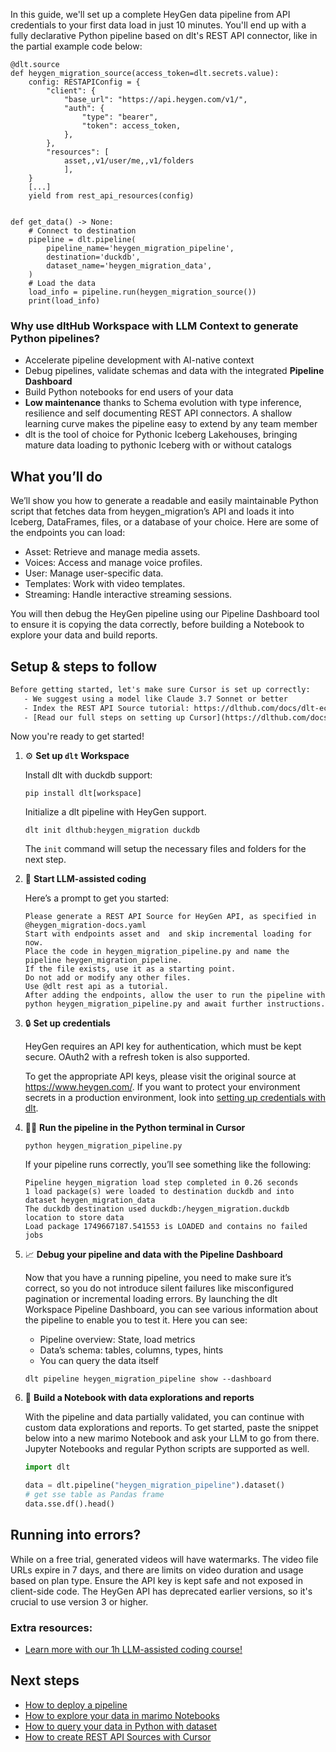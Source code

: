 In this guide, we'll set up a complete HeyGen data pipeline from API credentials to your first data load in just 10 minutes. You'll end up with a fully declarative Python pipeline based on dlt's REST API connector, like in the partial example code below:

```python-outcome
@dlt.source
def heygen_migration_source(access_token=dlt.secrets.value):
    config: RESTAPIConfig = {
        "client": {
            "base_url": "https://api.heygen.com/v1/",
            "auth": {
                "type": "bearer",
                "token": access_token,
            },
        },
        "resources": [
            asset,,v1/user/me,,v1/folders
            ],
    }
    [...]
    yield from rest_api_resources(config)


def get_data() -> None:
    # Connect to destination
    pipeline = dlt.pipeline(
        pipeline_name='heygen_migration_pipeline',
        destination='duckdb',
        dataset_name='heygen_migration_data', 
    )
    # Load the data
    load_info = pipeline.run(heygen_migration_source())
    print(load_info) 
```

### Why use dltHub Workspace with LLM Context to generate Python pipelines?

- Accelerate pipeline development with AI-native context
- Debug pipelines, validate schemas and data with the integrated **Pipeline Dashboard**
- Build Python notebooks for end users of your data
- **Low maintenance** thanks to Schema evolution with type inference, resilience and self documenting REST API connectors. A shallow learning curve makes the pipeline easy to extend by any team member
- dlt is the tool of choice for Pythonic Iceberg Lakehouses, bringing mature data loading to pythonic Iceberg with or without catalogs

## What you’ll do

We’ll show you how to generate a readable and easily maintainable Python script that fetches data from heygen_migration’s API and loads it into Iceberg, DataFrames, files, or a database of your choice. Here are some of the endpoints you can load:

- Asset: Retrieve and manage media assets.
- Voices: Access and manage voice profiles.
- User: Manage user-specific data.
- Templates: Work with video templates.
- Streaming: Handle interactive streaming sessions.

You will then debug the HeyGen pipeline using our Pipeline Dashboard tool to ensure it is copying the data correctly, before building a Notebook to explore your data and build reports.

## Setup & steps to follow

```default
Before getting started, let's make sure Cursor is set up correctly:
   - We suggest using a model like Claude 3.7 Sonnet or better
   - Index the REST API Source tutorial: https://dlthub.com/docs/dlt-ecosystem/verified-sources/rest_api/ and add it to context as **@dlt rest api**
   - [Read our full steps on setting up Cursor](https://dlthub.com/docs/dlt-ecosystem/llm-tooling/cursor-restapi#23-configuring-cursor-with-documentation)
```

Now you're ready to get started!

1. ⚙️ **Set up `dlt` Workspace**
    
    Install dlt with duckdb support:
    ```shell
    pip install dlt[workspace]
    ```

    Initialize a dlt pipeline with HeyGen support.
    ```shell
    dlt init dlthub:heygen_migration duckdb
    ```

    The `init` command will setup the necessary files and folders for the next step.
    
2. 🤠 **Start LLM-assisted coding**
    
    Here’s a prompt to get you started:
    
    ```prompt
    Please generate a REST API Source for HeyGen API, as specified in @heygen_migration-docs.yaml 
    Start with endpoints asset and  and skip incremental loading for now. 
    Place the code in heygen_migration_pipeline.py and name the pipeline heygen_migration_pipeline. 
    If the file exists, use it as a starting point. 
    Do not add or modify any other files. 
    Use @dlt rest api as a tutorial. 
    After adding the endpoints, allow the user to run the pipeline with python heygen_migration_pipeline.py and await further instructions.
    ```

    
3. 🔒 **Set up credentials** 
    
    HeyGen requires an API key for authentication, which must be kept secure. OAuth2 with a refresh token is also supported.
    
    To get the appropriate API keys, please visit the original source at https://www.heygen.com/.
    If you want to protect your environment secrets in a production environment, look into [setting up credentials with dlt](https://dlthub.com/docs/walkthroughs/add_credentials).
    
4. 🏃‍♀️ **Run the pipeline in the Python terminal in Cursor**
    
    ```shell
    python heygen_migration_pipeline.py
    ```
    
    If your pipeline runs correctly, you’ll see something like the following:
    
    ```shell
    Pipeline heygen_migration load step completed in 0.26 seconds
    1 load package(s) were loaded to destination duckdb and into dataset heygen_migration_data
    The duckdb destination used duckdb:/heygen_migration.duckdb location to store data
    Load package 1749667187.541553 is LOADED and contains no failed jobs
    ```
    
5. 📈 **Debug your pipeline and data with the Pipeline Dashboard**

    Now that you have a running pipeline, you need to make sure it’s correct, so you do not introduce silent failures like misconfigured pagination or incremental loading errors. By launching the dlt Workspace Pipeline Dashboard, you can see various information about the pipeline to enable you to test it. Here you can see:
    - Pipeline overview: State, load metrics
    - Data’s schema: tables, columns, types, hints
    - You can query the data itself
    
    ```shell
    dlt pipeline heygen_migration_pipeline show --dashboard
    ```
    
6. 🐍 **Build a Notebook with data explorations and reports**

    With the pipeline and data partially validated, you can continue with custom data explorations and reports. To get started, paste the snippet below into a new marimo Notebook and ask your LLM to go from there. Jupyter Notebooks and regular Python scripts are supported as well.

    
    ```python
    import dlt

   data = dlt.pipeline("heygen_migration_pipeline").dataset()
   # get sse table as Pandas frame
   data.sse.df().head()
    ```

## Running into errors?

While on a free trial, generated videos will have watermarks. The video file URLs expire in 7 days, and there are limits on video duration and usage based on plan type. Ensure the API key is kept safe and not exposed in client-side code. The HeyGen API has deprecated earlier versions, so it's crucial to use version 3 or higher.

### Extra resources:

- [Learn more with our 1h LLM-assisted coding course!](https://www.youtube.com/watch?v=GGid70rnJuM)

## Next steps

- [How to deploy a pipeline](https://dlthub.com/docs/walkthroughs/deploy-a-pipeline)
- [How to explore your data in marimo Notebooks](https://dlthub.com/docs/general-usage/dataset-access/marimo)
- [How to query your data in Python with dataset](https://dlthub.com/docs/general-usage/dataset-access/dataset)
- [How to create REST API Sources with Cursor](https://dlthub.com/docs/dlt-ecosystem/llm-tooling/cursor-restapi)